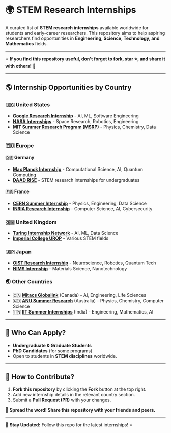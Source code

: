 # 🌍 STEM Research Internships

A curated list of **STEM research internships** available worldwide for students and early-career researchers. This repository aims to help aspiring researchers find opportunities in **Engineering, Science, Technology, and Mathematics** fields.

---

⭐ **If you find this repository useful, don't forget to [fork](https://github.com/YOUR-USERNAME/stem-research-internships/fork), star ⭐, and share it with others!** 🚀  

---

## 🌎 Internship Opportunities by Country  

### 🇺🇸 **United States**  
- **[Google Research Internship](https://research.google/careers/)** - AI, ML, Software Engineering  
- **[NASA Internships](https://intern.nasa.gov/)** - Space Research, Robotics, Engineering  
- **[MIT Summer Research Program (MSRP)](https://oge.mit.edu/msrp/)** - Physics, Chemistry, Data Science  

### 🇪🇺 **Europe**  
#### 🇩🇪 **Germany**  
- **[Max Planck Internship](https://www.mpg.de/internships)** - Computational Science, AI, Quantum Computing  
- **[DAAD RISE](https://www.daad.de/rise/en/)** - STEM research internships for undergraduates  

#### 🇫🇷 **France**  
- **[CERN Summer Internship](https://home.cern/jobs/students)** - Physics, Engineering, Data Science  
- **[INRIA Research Internship](https://www.inria.fr/en/internships)** - Computer Science, AI, Cybersecurity  

### 🇬🇧 **United Kingdom**  
- **[Turing Internship Network](https://www.turing.ac.uk/work-turing/turing-internship-network)** - AI, ML, Data Science  
- **[Imperial College UROP](https://www.imperial.ac.uk/urop/)** - Various STEM fields  

### 🇯🇵 **Japan**  
- **[OIST Research Internship](https://admissions.oist.jp/research-internship)** - Neuroscience, Robotics, Quantum Tech  
- **[NIMS Internship](https://www.nims.go.jp/eng/index.html)** - Materials Science, Nanotechnology  

### 🌏 **Other Countries**  
- 🇨🇦 **[Mitacs Globalink](https://www.mitacs.ca/en/programs/globalink)** (Canada) - AI, Engineering, Life Sciences  
- 🇦🇺 **[ANU Summer Research](https://www.anu.edu.au/)** (Australia) - Physics, Chemistry, Computer Science  
- 🇮🇳 **[IIT Summer Internships](https://home.iitd.ac.in/)** (India) - Engineering, Mathematics, AI  

---

## 🎯 Who Can Apply?  
- **Undergraduate & Graduate Students**  
- **PhD Candidates** (for some programs)  
- Open to students in **STEM disciplines** worldwide.  

---

## 🤝 How to Contribute?  
1. **Fork this repository** by clicking the **Fork** button at the top right.  
2. Add new internship details in the relevant country section.  
3. Submit a **Pull Request (PR)** with your changes.  

🚀 **Spread the word! Share this repository with your friends and peers.**   

---

🔗 **Stay Updated:** Follow this repo for the latest internships! ⭐  
